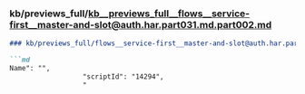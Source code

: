 ### kb/previews_full/kb__previews_full__flows__service-first__master-and-slot@auth.har.part031.md.part002.md

```md
### kb/previews_full/flows__service-first__master-and-slot@auth.har.part031.md (part 002)

```md
Name": "",
                  "scriptId": "14294",
                  "
```

```

```
